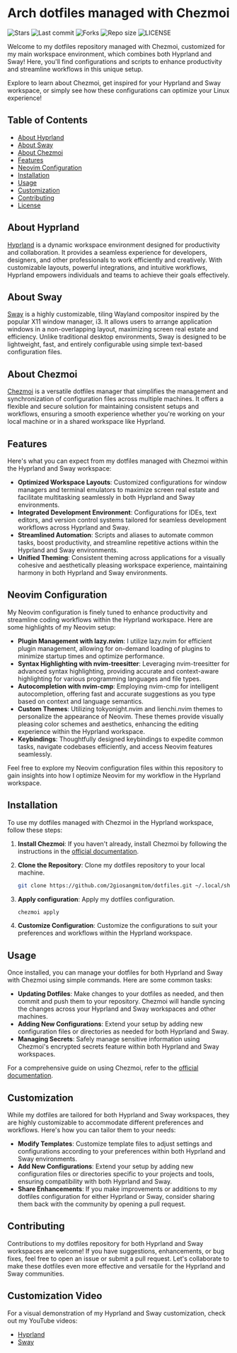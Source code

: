 # Arch dotfiles managed with Chezmoi

![Stars](https://img.shields.io/github/stars/2giosangmitom/dotfiles?style=for-the-badge&logo=starship&color=C9CBFF&logoColor=D9E0EE&labelColor=302D41)
![Last commit](https://img.shields.io/github/last-commit/2giosangmitom/dotfiles?style=for-the-badge&logo=github&color=7dc4e4&logoColor=D9E0EE&labelColor=302D41)
![Forks](https://img.shields.io/github/forks/2giosangmitom/dotfiles.svg?style=for-the-badge&logo=starship&color=8bd5ca&logoColor=D9E0EE&labelColor=302D41)
![Repo size](https://img.shields.io/github/repo-size/2giosangmitom/dotfiles?color=%23DDB6F2&label=SIZE&logo=codesandbox&style=for-the-badge&logoColor=D9E0EE&labelColor=302D41)
![LICENSE](https://img.shields.io/github/license/2giosangmitom/dotfiles?style=for-the-badge&logo=starship&color=ee999f&logoColor=D9E0EE&labelColor=302D41)

Welcome to my dotfiles repository managed with Chezmoi, customized for my main workspace environment, which combines both Hyprland and Sway! Here, you'll find configurations and scripts to enhance productivity and streamline workflows in this unique setup.

Explore to learn about Chezmoi, get inspired for your Hyprland and Sway workspace, or simply see how these configurations can optimize your Linux experience!

## Table of Contents

- [About Hyprland](#about-hyprland)
- [About Sway](#about-sway)
- [About Chezmoi](#about-chezmoi)
- [Features](#features)
- [Neovim Configuration](#neovim-configuration)
- [Installation](#installation)
- [Usage](#usage)
- [Customization](#customization)
- [Contributing](#contributing)
- [License](#license)

## About Hyprland

[Hyprland](https://github.com/hyprwm/Hyprland) is a dynamic workspace environment designed for productivity and collaboration. It provides a seamless experience for developers, designers, and other professionals to work efficiently and creatively. With customizable layouts, powerful integrations, and intuitive workflows, Hyprland empowers individuals and teams to achieve their goals effectively.

## About Sway

[Sway](https://github.com/swaywm/sway) is a highly customizable, tiling Wayland compositor inspired by the popular X11 window manager, i3. It allows users to arrange application windows in a non-overlapping layout, maximizing screen real estate and efficiency. Unlike traditional desktop environments, Sway is designed to be lightweight, fast, and entirely configurable using simple text-based configuration files.

## About Chezmoi

[Chezmoi](https://github.com/twpayne/chezmoi) is a versatile dotfiles manager that simplifies the management and synchronization of configuration files across multiple machines. It offers a flexible and secure solution for maintaining consistent setups and workflows, ensuring a smooth experience whether you're working on your local machine or in a shared workspace like Hyprland.

## Features

Here's what you can expect from my dotfiles managed with Chezmoi within the Hyprland and Sway workspace:

- **Optimized Workspace Layouts**: Customized configurations for window managers and terminal emulators to maximize screen real estate and facilitate multitasking seamlessly in both Hyprland and Sway environments.
- **Integrated Development Environment**: Configurations for IDEs, text editors, and version control systems tailored for seamless development workflows across Hyprland and Sway.
- **Streamlined Automation**: Scripts and aliases to automate common tasks, boost productivity, and streamline repetitive actions within the Hyprland and Sway environments.
- **Unified Theming**: Consistent theming across applications for a visually cohesive and aesthetically pleasing workspace experience, maintaining harmony in both Hyprland and Sway environments.

## Neovim Configuration

My Neovim configuration is finely tuned to enhance productivity and streamline coding workflows within the Hyprland workspace. Here are some highlights of my Neovim setup:

- **Plugin Management with lazy.nvim**: I utilize lazy.nvim for efficient plugin management, allowing for on-demand loading of plugins to minimize startup times and optimize performance.
- **Syntax Highlighting with nvim-treesitter**: Leveraging nvim-treesitter for advanced syntax highlighting, providing accurate and context-aware highlighting for various programming languages and file types.
- **Autocompletion with nvim-cmp**: Employing nvim-cmp for intelligent autocompletion, offering fast and accurate suggestions as you type based on context and language semantics.
- **Custom Themes**: Utilizing tokyonight.nvim and lienchi.nvim themes to personalize the appearance of Neovim. These themes provide visually pleasing color schemes and aesthetics, enhancing the editing experience within the Hyprland workspace.
- **Keybindings**: Thoughtfully designed keybindings to expedite common tasks, navigate codebases efficiently, and access Neovim features seamlessly.

Feel free to explore my Neovim configuration files within this repository to gain insights into how I optimize Neovim for my workflow in the Hyprland workspace.

## Installation

To use my dotfiles managed with Chezmoi in the Hyprland workspace, follow these steps:

1. **Install Chezmoi**: If you haven't already, install Chezmoi by following the instructions in the [official documentation](https://www.chezmoi.io/docs/install/).

2. **Clone the Repository**: Clone my dotfiles repository to your local machine.

   ```bash
   git clone https://github.com/2giosangmitom/dotfiles.git ~/.local/share/chezmoi
   ```

3. **Apply configuration**: Apply my dotfiles configuration.

   ```bash
   chezmoi apply
   ```

4. **Customize Configuration**: Customize the configurations to suit your preferences and workflows within the Hyprland workspace.

## Usage

Once installed, you can manage your dotfiles for both Hyprland and Sway with Chezmoi using simple commands. Here are some common tasks:

- **Updating Dotfiles**: Make changes to your dotfiles as needed, and then commit and push them to your repository. Chezmoi will handle syncing the changes across your Hyprland and Sway workspaces and other machines.
- **Adding New Configurations**: Extend your setup by adding new configuration files or directories as needed for both Hyprland and Sway.
- **Managing Secrets**: Safely manage sensitive information using Chezmoi's encrypted secrets feature within both Hyprland and Sway workspaces.

For a comprehensive guide on using Chezmoi, refer to the [official documentation](https://www.chezmoi.io/docs/).

## Customization

While my dotfiles are tailored for both Hyprland and Sway workspaces, they are highly customizable to accommodate different preferences and workflows. Here's how you can tailor them to your needs:

- **Modify Templates**: Customize template files to adjust settings and configurations according to your preferences within both Hyprland and Sway environments.
- **Add New Configurations**: Extend your setup by adding new configuration files or directories specific to your projects and tools, ensuring compatibility with both Hyprland and Sway.
- **Share Enhancements**: If you make improvements or additions to my dotfiles configuration for either Hyprland or Sway, consider sharing them back with the community by opening a pull request.

## Contributing

Contributions to my dotfiles repository for both Hyprland and Sway workspaces are welcome! If you have suggestions, enhancements, or bug fixes, feel free to open an issue or submit a pull request. Let's collaborate to make these dotfiles even more effective and versatile for the Hyprland and Sway communities.

## Customization Video

For a visual demonstration of my Hyprland and Sway customization, check out my YouTube videos: 

- [Hyprland](https://youtu.be/69IiCUjgd04)
- [Sway](https://youtu.be/IpM8FoWltrY)
